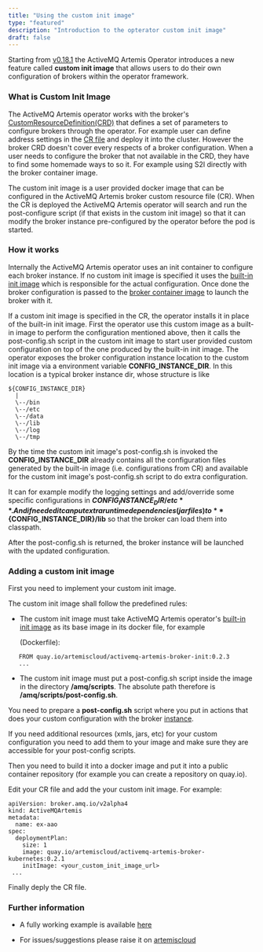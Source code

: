 ```yaml
---
title: "Using the custom init image"  
type: "featured"
description: "Introduction to the opterator custom init image"
draft: false
---
```


Starting from [v0.18.1](https://github.com/artemiscloud/activemq-artemis-operator/tree/v0.18.1) the ActiveMQ Artemis Operator introduces a new feature called **custom init image** that allows users to do their own configuration of brokers within the operator framework.

### What is Custom Init Image
The ActiveMQ Artemis operator works with the broker's [CustomResourceDefinition(CRD)](https://github.com/artemiscloud/activemq-artemis-operator/blob/v0.18.1/deploy/crds/broker_activemqartemis_crd.yaml) that defines a set of parameters to configure brokers through the operator. For example user can define address settings in the [CR file](https://github.com/artemiscloud/activemq-artemis-operator/blob/v0.18.1/deploy/examples/artemis-basic-address-settings-deployment.yaml) and deploy it into the cluster. However the broker CRD doesn't cover every respects of a broker configuration. When a user needs to configure the broker that not available in the CRD, they have to find some homemade ways to so it. For example using S2I directly with the broker container image.

The custom init image is a user provided docker image that can be configured in the ActiveMQ Artemis broker custom resource file (CR). When the CR is deployed the ActiveMQ Artemis operator will search and run the post-configure script (if that exists in the custom init image) so that it can modify the broker instance pre-configured by the operator before the pod is started.

### How it works
Internally the ActiveMQ Artemis operator uses an init container to configure each broker instance. If no custom init image is specified it uses the [built-in init image](https://quay.io/repository/artemiscloud/activemq-artemis-broker-init) which is responsible for the actual configuration. Once done the broker configuration is passed to the [broker container image](https://quay.io/repository/artemiscloud/activemq-artemis-broker-kubernetes) to launch the broker with it.

If a custom init image is specified in the CR, the operator installs it in place of the built-in init image. First the operator use this custom image as a built-in image to perform the configuration mentioned above, then it calls the post-config.sh script in the custom init image to start user provided custom configuration on top of the one produced by the built-in init image. The operator exposes the broker configuration instance location to the custom init image via a environment variable **CONFIG_INSTANCE_DIR**. In this location is a typical broker instance dir, whose structure is like

<a name="instancedir"></a>
```
${CONFIG_INSTANCE_DIR}
  |
  \--/bin
  \--/etc
  \--/data
  \--/lib
  \--/log
  \--/tmp
```
By the time the custom init image's post-config.sh is invoked the **CONFIG_INSTANCE_DIR** already contains all the configuration files generated by the built-in image (i.e. configurations from CR) and available for the custom init image's post-config.sh script to do extra configuration.

It can for example modify the logging settings and add/override some specific configurations in **${CONFIG_INSTANCE_DIR}/etc**. And if needed it can put extra runtime dependencies (jar files) to **${CONFIG_INSTANCE_DIR}/lib** so that the broker can load them into classpath.

After the post-config.sh is returned, the broker instance will be launched with the updated configuration.

### Adding a custom init image
First you need to implement your custom init image.

The custom init image shall follow the predefined rules:

* The custom init image must take ActiveMQ Artemis operator's [built-in init image](https://quay.io/repository/artemiscloud/activemq-artemis-broker-init) as its base image in its docker file, for example

  (Dockerfile):
```
   FROM quay.io/artemiscloud/activemq-artemis-broker-init:0.2.3
   ...
```

* The custom init image must put a post-config.sh script inside the image in the directory **/amq/scripts**. The absolute path therefore is **/amq/scripts/post-config.sh**.

 You need to prepare a **post-config.sh** script where you put in actions that does your custom configuration with the broker [instance](#instancedir).

If you need additional resources (xmls, jars, etc) for your custom configuration you need to add them to your image and make sure they are accessible for your post-config scripts.

Then you need to build it into a docker image and put it into a public container repository (for example you can create a repository on quay.io).

Edit your CR file and add the your custom init image. For example:
```
apiVersion: broker.amq.io/v2alpha4
kind: ActiveMQArtemis
metadata:
  name: ex-aao
spec:
  deploymentPlan:
    size: 1
    image: quay.io/artemiscloud/activemq-artemis-broker-kubernetes:0.2.1
    initImage: <your_custom_init_image_url>
 ...
```
Finally deply the CR file.

### Further information
* A fully working example is available [here](https://github.com/artemiscloud/artemiscloud-examples/tree/main/operator/init/jdbc)

* For issues/suggestions please raise it on [artemiscloud](https://github.com/artemiscloud/activemq-artemis-operator/issues)
